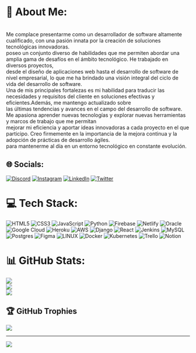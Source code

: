 # 💫 About Me:
<br>Me complace presentarme como un desarrollador de software altamente cualificado, con una pasión innata por la creación de soluciones tecnológicas innovadoras.<br>poseo un conjunto diverso de habilidades que me permiten abordar una amplia gama de desafíos en el ámbito tecnológico. He trabajado en diversos proyectos,<br>desde el diseño de aplicaciones web hasta el desarrollo de software de nivel empresarial, lo que me ha brindado una visión integral del ciclo de vida del desarrollo de software.<br>Una de mis principales fortalezas es mi habilidad para traducir las necesidades y requisitos del cliente en soluciones efectivas y eficientes.Además, me mantengo actualizado sobre <br>las últimas tendencias y avances en el campo del desarrollo de software. Me apasiona aprender nuevas tecnologías y explorar nuevas herramientas y marcos de trabajo que me permitan <br>mejorar mi eficiencia y aportar ideas innovadoras a cada proyecto en el que participo. Creo firmemente en la importancia de la mejora continua y la adopción de prácticas de desarrollo ágiles. <br>para mantenerme al día en un entorno tecnológico en constante evolución.


## 🌐 Socials:
[![Discord](https://img.shields.io/badge/Discord-%237289DA.svg?logo=discord&logoColor=white)](https://discord.gg/AldemarG) [![Instagram](https://img.shields.io/badge/Instagram-%23E4405F.svg?logo=Instagram&logoColor=white)](https://instagram.com/@Thatsdem) [![LinkedIn](https://img.shields.io/badge/LinkedIn-%230077B5.svg?logo=linkedin&logoColor=white)](https://linkedin.com/in/aldemar-granja) [![Twitter](https://img.shields.io/badge/Twitter-%231DA1F2.svg?logo=Twitter&logoColor=white)](https://twitter.com/@THATSDEM) 

# 💻 Tech Stack:
![HTML5](https://img.shields.io/badge/html5-%23E34F26.svg?style=for-the-badge&logo=html5&logoColor=white) ![CSS3](https://img.shields.io/badge/css3-%231572B6.svg?style=for-the-badge&logo=css3&logoColor=white) ![JavaScript](https://img.shields.io/badge/javascript-%23323330.svg?style=for-the-badge&logo=javascript&logoColor=%23F7DF1E) ![Python](https://img.shields.io/badge/python-3670A0?style=for-the-badge&logo=python&logoColor=ffdd54) ![Firebase](https://img.shields.io/badge/firebase-%23039BE5.svg?style=for-the-badge&logo=firebase) ![Netlify](https://img.shields.io/badge/netlify-%23000000.svg?style=for-the-badge&logo=netlify&logoColor=#00C7B7) ![Oracle](https://img.shields.io/badge/Oracle-F80000?style=for-the-badge&logo=oracle&logoColor=white) ![Google Cloud](https://img.shields.io/badge/Google%20Cloud-%234285F4.svg?style=for-the-badge&logo=google-cloud&logoColor=white) ![Heroku](https://img.shields.io/badge/heroku-%23430098.svg?style=for-the-badge&logo=heroku&logoColor=white) ![AWS](https://img.shields.io/badge/AWS-%23FF9900.svg?style=for-the-badge&logo=amazon-aws&logoColor=white) ![Django](https://img.shields.io/badge/django-%23092E20.svg?style=for-the-badge&logo=django&logoColor=white) ![React](https://img.shields.io/badge/react-%2320232a.svg?style=for-the-badge&logo=react&logoColor=%2361DAFB) ![Jenkins](https://img.shields.io/badge/jenkins-%232C5263.svg?style=for-the-badge&logo=jenkins&logoColor=white) ![MySQL](https://img.shields.io/badge/mysql-%2300f.svg?style=for-the-badge&logo=mysql&logoColor=white) ![Postgres](https://img.shields.io/badge/postgres-%23316192.svg?style=for-the-badge&logo=postgresql&logoColor=white) 	![Figma](https://img.shields.io/badge/figma-%23F24E1E.svg?style=for-the-badge&logo=figma&logoColor=white) ![LINUX](https://img.shields.io/badge/Linux-FCC624?style=for-the-badge&logo=linux&logoColor=black) ![Docker](https://img.shields.io/badge/docker-%230db7ed.svg?style=for-the-badge&logo=docker&logoColor=white) ![Kubernetes](https://img.shields.io/badge/kubernetes-%23326ce5.svg?style=for-the-badge&logo=kubernetes&logoColor=white) ![Trello](https://img.shields.io/badge/Trello-%23026AA7.svg?style=for-the-badge&logo=Trello&logoColor=white) ![Notion](https://img.shields.io/badge/Notion-%23000000.svg?style=for-the-badge&logo=notion&logoColor=white)
# 📊 GitHub Stats:
![](https://github-readme-stats.vercel.app/api?username=Aldemar-G&theme=dark&hide_border=false&include_all_commits=true&count_private=true)<br/>
![](https://github-readme-streak-stats.herokuapp.com/?user=Aldemar-G&theme=dark&hide_border=false)<br/>
![](https://github-readme-stats.vercel.app/api/top-langs/?username=Aldemar-G&theme=dark&hide_border=false&include_all_commits=true&count_private=true&layout=compact)

## 🏆 GitHub Trophies
![](https://github-profile-trophy.vercel.app/?username=Aldemar-G&theme=dark_dimmed&no-frame=true&no-bg=true&margin-w=4)

---
[![](https://visitcount.itsvg.in/api?id=Aldemar-G&icon=2&color=1)](https://visitcount.itsvg.in)


